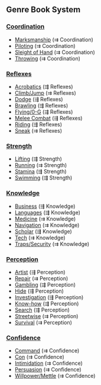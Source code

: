 Genre Book System
----------

### [Coordination](Coordination.md)

- [Marksmanship](Marksmanship.md) (⇉ Coordination)
- [Piloting](Piloting.md) (⇉ Coordination)
- [Sleight of Hand](SleightOfHand.md) (⇉ Coordination)
- [Throwing](Throwing.md) (⇉ Coordination)

### [Reflexes](Reflexes.md)

- [Acrobatics](Acrobatics.md) (⇶ Reflexes)
- [Climb/Jump](ClimbJump.md) (⇉ Reflexes)
- [Dodge](Dodge.md) (⇶ Reflexes)
- [Brawling](Fighting.md) (⇶ Reflexes)
- [Flying/0-G](Flying.md) (⇶ Reflexes)
- [Melee Combat](MeleeCombat.md) (⇶ Reflexes)
- [Riding](Riding.md) (⇶ Reflexes)
- [Sneak](Sneak.md) (⇉ Reflexes)

### [Strength](Strength.md)

- [Lifting](Lifting.md) (⇶ Strength)
- [Running](Running.md) (⇉ Strength)
- [Stamina](Stamina.md) (⇶ Strength)
- [Swimming](Swimming.md) (⇶ Strength)

### [Knowledge](Knowledge.md)

- [Business](Business.md) (⇶ Knowledge)
- [Languages](Languages.md) (⇶ Knowledge)
- [Medicine](Medicine.md) (⇉ Knowledge)
- [Navigation](Navigation.md) (⇉ Knowledge)
- [Scholar](Scholar.md) (⇶ Knowledge)
- [Tech](Tech.md) (⇉ Knowledge)
- [Traps/Security](Traps.md) (⇉ Knowledge)

### [Perception](Perception.md)

- [Artist](Artist.md) (⇶ Perception)
- [Repair](RepairCraft.md) (⇉ Perception)
- [Gambling](Gambling.md) (⇶ Perception)
- [Hide](Hide.md) (⇶ Perception)
- [Investigation](Investigation.md) (⇶ Perception)
- [Know-how](Know-how.md) (⇶ Perception)
- [Search](Search.md) (⇶ Perception)
- [Streetwise](Streetwise.md) (⇉ Perception)
- [Survival](Survival.md) (⇉ Perception)

### [Confidence](Confidence.md)

- [Command](Command.md) (⇉ Confidence)
- [Con](Con.md) (⇉ Confidence)
- [Intimidation](Intimidation.md) (⇉ Confidence)
- [Persuasion](Persuasion.md) (⇉ Confidence)
- [Willpower/Mettle](Mettle.md) (⇉ Confidence)
